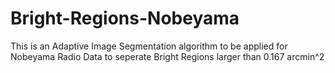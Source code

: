 # Bright-Regions-Nobeyama
This is an Adaptive Image Segmentation algorithm to be applied for Nobeyama Radio Data to seperate Bright Regions larger than  0.167 arcmin^2
